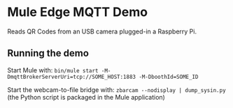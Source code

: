 # Mule Edge MQTT Demo

Reads QR Codes from an USB camera plugged-in a Raspberry Pi.

## Running the demo

Start Mule with: `bin/mule start -M-DmqttBrokerServerUri=tcp://SOME_HOST:1883 -M-DboothId=SOME_ID`

Start the webcam-to-file bridge with: `zbarcam --nodisplay | dump_sysin.py` (the Python script is packaged in the Mule application)
